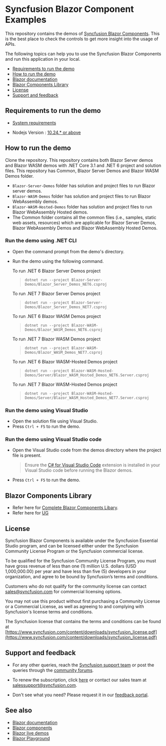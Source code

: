 # Syncfusion Blazor Component Examples

This repository contains the demos of [Syncfusion Blazor Components](https://www.syncfusion.com/blazor-components). This is the best place to check the controls to get more insight into the usage of APIs.

The following topics can help you to use the Syncfusion Blazor Components and run this application in your local.

* [Requirements to run the demo](#requirements-to-run-the-demo)
* [How to run the demo](#how-to-run-the-demo)
* [Blazor documentation](https://blazor.syncfusion.com/documentation/)
* [Blazor Components Library](#blazor-components-library)
* [License](#license)
* [Support and feedback](#support-and-feedback)

## Requirements to run the demo

* [System requirements](https://blazor.syncfusion.com/documentation/system-requirements/)

* Nodejs Version : [10.24.* or above](https://nodejs.org/download/release/v8.1.0/)

## How to run the demo

Clone the repository. This repository contains both Blazor Server demos and Blazor WASM demos with .NET Core 3.1 and .NET 6 project and solution files. This repository has Common, Blazor Server Demos and Blazor WASM Demos folder.
* `Blazor-Server-Demos` folder has solution and project files to run Blazor server demos.
* `Blazor-WASM-Demos` folder has solution and project files to run Blazor WebAssembly demos.
* `Blazor-WASM-Hosted-Demos` folder has solution and project files to run Blazor WebAssembly Hosted demos.
* The Common folder contains all the common files (i.e., samples, static web assets, resources) which are applicable for Blazor Server Demos, Blazor WebAssembly Demos and Blazor WebAssembly Hosted Demos.

### Run the demo using .NET CLI

* Open the command prompt from the demo's directory.
* Run the demo using the following command.
   
   To run .NET 6 Blazor Server Demos project
   > `dotnet run --project Blazor-Server-Demos/Blazor_Server_Demos_NET6.csproj`

   To run .NET 7 Blazor Server Demos project
   > `dotnet run --project Blazor-Server-Demos/Blazor_Server_Demos_NET7.csproj`

   To run .NET 6 Blazor WASM Demos project
   > `dotnet run --project Blazor-WASM-Demos/Blazor_WASM_Demos_NET6.csproj`

    To run .NET 7 Blazor WASM Demos project
   > `dotnet run --project Blazor-WASM-Demos/Blazor_WASM_Demos_NET7.csproj`

    To run .NET 6 Blazor WASM-Hosted Demos project
   > `dotnet run --project Blazor-WASM-Hosted-Demos/Server/Blazor_WASM_Hosted_Demos_NET6.Server.csproj`

    To run .NET 7 Blazor WASM-Hosted Demos project
   > `dotnet run --project Blazor-WASM-Hosted-Demos/Server/Blazor_WASM_Hosted_Demos_NET7.Server.csproj`

### Run the demo using Visual Studio

* Open the solution file using Visual Studio.
* Press `Ctrl + F5` to run the demo.

### Run the demo using Visual Studio code

* Open the Visual Studio code from the demos directory where the project file is present.

    > Ensure the [C# for Visual Studio Code](https://marketplace.visualstudio.com/items?itemName=ms-dotnettools.csharp) extension is installed in your Visual Studio code before running the Blazor demos.

* Press `Ctrl + F5` to run the demo.

## Blazor Components Library

* Refer here for [Complete Blazor Components Libary](https://blazor.syncfusion.com/demos/).
* Refer here for [UG](https://blazor.syncfusion.com/documentation/)

## License

Syncfusion Blazor Components is available under the Syncfusion Essential Studio program, and can be licensed either under the Syncfusion Community License Program or the Syncfusion commercial license.

To be qualified for the Syncfusion Community License Program, you must have gross revenue of less than one (1) million U.S. dollars (USD 1,000,000.00) per year and have less than five (5) developers in your organization, and agree to be bound by Syncfusion’s terms and conditions.

Customers who do not qualify for the community license can contact sales@syncfusion.com for commercial licensing options.

You may not use this product without first purchasing a Community License or a Commercial License, as well as agreeing to and complying with Syncfusion's license terms and conditions.

The Syncfusion license that contains the terms and conditions can be found at
[https://www.syncfusion.com/content/downloads/syncfusion_license.pdf](https://www.syncfusion.com/content/downloads/syncfusion_license.pdf)

## Support and feedback

* For any other queries, reach the [Syncfusion support team](https://support.syncfusion.com/) or post the queries through the [community forums](https://www.syncfusion.com/forums?utm_source=github&utm_medium=listing&utm_campaign=blazor-samples).

* To renew the subscription, click [here](https://www.syncfusion.com/sales/products?utm_source=github&utm_medium=listing&utm_campaign=blazor-samples) or contact our sales team at <salessupport@syncfusion.com>.

* Don't see what you need? Please request it in our [feedback portal](https://www.syncfusion.com/feedback/blazor-components).

## See also

* [Blazor documentation](https://blazor.syncfusion.com/documentation/introduction)
* [Blazor components](https://www.syncfusion.com/blazor-components)
* [Blazor live demos](https://blazor.syncfusion.com/demos/)
* [Blazor Playground](https://blazorplayground.syncfusion.com/)
